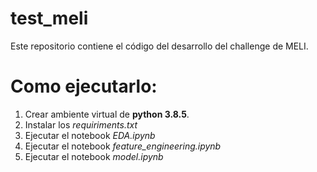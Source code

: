 # test_meli
Este repositorio contiene el código del desarrollo del challenge de MELI.

# Como ejecutarlo:

1. Crear ambiente virtual de **python 3.8.5**.
2. Instalar los *requiriments.txt*
3. Ejecutar el notebook *EDA.ipynb*
4. Ejecutar el notebook *feature_engineering.ipynb*
5. Ejecutar el notebook *model.ipynb*
